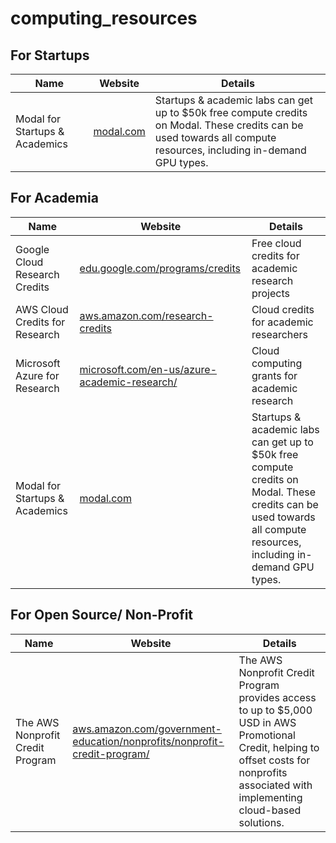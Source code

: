 # computing_resources

## For Startups

| Name | Website | Details |
|------|---------|---------|
| Modal for Startups & Academics | [modal.com](https://modal.com/) | Startups & academic labs can get up to $50k free compute credits on Modal. These credits can be used towards all compute resources, including in-demand GPU types. |

## For Academia

| Name | Website | Details |
|------|---------|---------|
| Google Cloud Research Credits | [edu.google.com/programs/credits](https://edu.google.com/programs/credits/) | Free cloud credits for academic research projects |
| AWS Cloud Credits for Research | [aws.amazon.com/research-credits](https://aws.amazon.com/government-education/research-and-technical-computing/cloud-credit-for-research/) | Cloud credits for academic researchers |
| Microsoft Azure for Research | [microsoft.com/en-us/azure-academic-research/](https://www.microsoft.com/en-us/azure-academic-research/) | Cloud computing grants for academic research |
| Modal for Startups & Academics | [modal.com](https://www.techsoup.org/amazon-web-services) | Startups & academic labs can get up to $50k free compute credits on Modal. These credits can be used towards all compute resources, including in-demand GPU types. |

## For Open Source/ Non-Profit

| Name | Website | Details |
|------|---------|---------|
| The AWS Nonprofit Credit Program| [aws.amazon.com/government-education/nonprofits/nonprofit-credit-program/](https://aws.amazon.com/government-education/nonprofits/nonprofit-credit-program/) | The AWS Nonprofit Credit Program provides access to up to $5,000 USD in AWS Promotional Credit, helping to offset costs for nonprofits associated with implementing cloud-based solutions. |